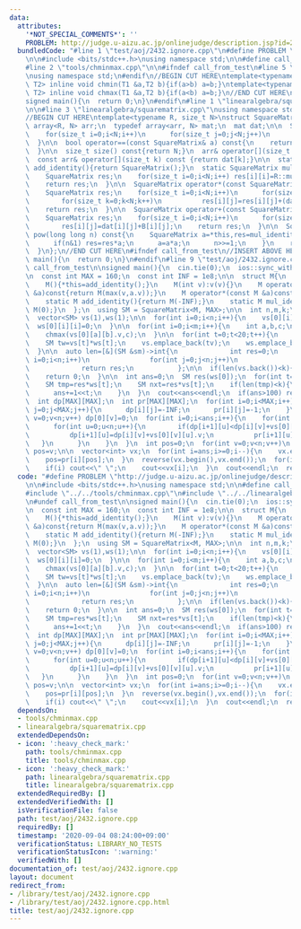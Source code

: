 ```yaml
---
data:
  attributes:
    '*NOT_SPECIAL_COMMENTS*': ''
    PROBLEM: http://judge.u-aizu.ac.jp/onlinejudge/description.jsp?id=2432
  bundledCode: "#line 1 \"test/aoj/2432.ignore.cpp\"\n#define PROBLEM \"http://judge.u-aizu.ac.jp/onlinejudge/description.jsp?id=2432\"\
    \n\n#include <bits/stdc++.h>\nusing namespace std;\n\n#define call_from_test\n\
    #line 2 \"tools/chminmax.cpp\"\n\n#ifndef call_from_test\n#line 5 \"tools/chminmax.cpp\"\
    \nusing namespace std;\n#endif\n//BEGIN CUT HERE\ntemplate<typename T1,typename\
    \ T2> inline void chmin(T1 &a,T2 b){if(a>b) a=b;}\ntemplate<typename T1,typename\
    \ T2> inline void chmax(T1 &a,T2 b){if(a<b) a=b;}\n//END CUT HERE\n#ifndef call_from_test\n\
    signed main(){\n  return 0;\n}\n#endif\n#line 1 \"linearalgebra/squarematrix.cpp\"\
    \n\n#line 3 \"linearalgebra/squarematrix.cpp\"\nusing namespace std;\n#endif\n\
    //BEGIN CUT HERE\ntemplate<typename R, size_t N>\nstruct SquareMatrix{\n  typedef\
    \ array<R, N> arr;\n  typedef array<arr, N> mat;\n  mat dat;\n\n  SquareMatrix(){\n\
    \    for(size_t i=0;i<N;i++)\n      for(size_t j=0;j<N;j++)\n        dat[i][j]=R::add_identity();\n\
    \  }\n\n  bool operator==(const SquareMatrix& a) const{\n    return dat==a.dat;\n\
    \  }\n\n  size_t size() const{return N;}\n  arr& operator[](size_t k){return dat[k];}\n\
    \  const arr& operator[](size_t k) const {return dat[k];}\n\n  static SquareMatrix\
    \ add_identity(){return SquareMatrix();}\n  static SquareMatrix mul_identity(){\n\
    \    SquareMatrix res;\n    for(size_t i=0;i<N;i++) res[i][i]=R::mul_identity();\n\
    \    return res;\n  }\n\n  SquareMatrix operator*(const SquareMatrix &B) const{\n\
    \    SquareMatrix res;\n    for(size_t i=0;i<N;i++)\n      for(size_t j=0;j<N;j++)\n\
    \        for(size_t k=0;k<N;k++)\n          res[i][j]=res[i][j]+(dat[i][k]*B[k][j]);\n\
    \    return res;\n  }\n\n  SquareMatrix operator+(const SquareMatrix &B) const{\n\
    \    SquareMatrix res;\n    for(size_t i=0;i<N;i++)\n      for(size_t j=0;j<N;j++)\n\
    \        res[i][j]=dat[i][j]+B[i][j];\n    return res;\n  }\n\n  SquareMatrix\
    \ pow(long long n) const{\n    SquareMatrix a=*this,res=mul_identity();\n    while(n){\n\
    \      if(n&1) res=res*a;\n      a=a*a;\n      n>>=1;\n    }\n    return res;\n\
    \  }\n};\n//END CUT HERE\n#ifndef call_from_test\n//INSERT ABOVE HERE\nsigned\
    \ main(){\n  return 0;\n}\n#endif\n#line 9 \"test/aoj/2432.ignore.cpp\"\n#undef\
    \ call_from_test\n\nsigned main(){\n  cin.tie(0);\n  ios::sync_with_stdio(0);\n\
    \n  const int MAX = 160;\n  const int INF = 1e8;\n\n  struct M{\n    int v;\n\
    \    M(){*this=add_identity();}\n    M(int v):v(v){}\n    M operator+(const M\
    \ &a)const{return M(max(v,a.v));}\n    M operator*(const M &a)const{return M(v+a.v);}\n\
    \    static M add_identity(){return M(-INF);}\n    static M mul_identity(){return\
    \ M(0);}\n  };\n  using SM = SquareMatrix<M, MAX>;\n\n  int n,m,k;\n  cin>>n>>m>>k;\n\
    \  vector<SM> vs(1),ws(1);\n\n  for(int i=0;i<n;i++){\n    vs[0][i][i]=0;\n  \
    \  ws[0][i][i]=0;\n  }\n\n  for(int i=0;i<m;i++){\n    int a,b,c;\n    cin>>a>>b>>c;\n\
    \    chmax(vs[0][a][b].v,c);\n  }\n\n  for(int t=0;t<20;t++){\n    SM tv=vs[t]*vs[t];\n\
    \    SM tw=vs[t]*ws[t];\n    vs.emplace_back(tv);\n    ws.emplace_back(tw);\n\
    \  }\n\n  auto len=[&](SM &sm)->int{\n             int res=0;\n             for(int\
    \ i=0;i<n;i++)\n               for(int j=0;j<n;j++)\n                 chmax(res,sm[i][j].v);\n\
    \             return res;\n           };\n\n  if(len(vs.back())<k){\n    cout<<-1<<endl;\n\
    \    return 0;\n  }\n\n  int ans=0;\n  SM res(ws[0]);\n  for(int t=20;t>=0;t--){\n\
    \    SM tmp=res*ws[t];\n    SM nxt=res*vs[t];\n    if(len(tmp)<k){\n      res.dat=nxt.dat;\n\
    \      ans+=1<<t;\n    }\n  }\n  cout<<ans<<endl;\n  if(ans>100) return 0;\n\n\
    \  int dp[MAX][MAX];\n  int pr[MAX][MAX];\n  for(int i=0;i<MAX;i++){\n    for(int\
    \ j=0;j<MAX;j++){\n      dp[i][j]=-INF;\n      pr[i][j]=-1;\n    }\n  }\n  for(int\
    \ v=0;v<n;v++) dp[0][v]=0;\n  for(int i=0;i<ans;i++){\n    for(int v=0;v<n;v++){\n\
    \      for(int u=0;u<n;u++){\n        if(dp[i+1][u]<dp[i][v]+vs[0][v][u].v){\n\
    \          dp[i+1][u]=dp[i][v]+vs[0][v][u].v;\n          pr[i+1][u]=v;\n     \
    \   }\n      }\n    }\n  }\n  int pos=0;\n  for(int v=0;v<n;v++)\n    if(dp[ans][v]>dp[ans][pos])\
    \ pos=v;\n\n  vector<int> vx;\n  for(int i=ans;i>=0;i--){\n    vx.emplace_back(pos);\n\
    \    pos=pr[i][pos];\n  }\n  reverse(vx.begin(),vx.end());\n  for(int i=0;i<=ans;i++){\n\
    \    if(i) cout<<\" \";\n    cout<<vx[i];\n  }\n  cout<<endl;\n  return 0;\n}\n"
  code: "#define PROBLEM \"http://judge.u-aizu.ac.jp/onlinejudge/description.jsp?id=2432\"\
    \n\n#include <bits/stdc++.h>\nusing namespace std;\n\n#define call_from_test\n\
    #include \"../../tools/chminmax.cpp\"\n#include \"../../linearalgebra/squarematrix.cpp\"\
    \n#undef call_from_test\n\nsigned main(){\n  cin.tie(0);\n  ios::sync_with_stdio(0);\n\
    \n  const int MAX = 160;\n  const int INF = 1e8;\n\n  struct M{\n    int v;\n\
    \    M(){*this=add_identity();}\n    M(int v):v(v){}\n    M operator+(const M\
    \ &a)const{return M(max(v,a.v));}\n    M operator*(const M &a)const{return M(v+a.v);}\n\
    \    static M add_identity(){return M(-INF);}\n    static M mul_identity(){return\
    \ M(0);}\n  };\n  using SM = SquareMatrix<M, MAX>;\n\n  int n,m,k;\n  cin>>n>>m>>k;\n\
    \  vector<SM> vs(1),ws(1);\n\n  for(int i=0;i<n;i++){\n    vs[0][i][i]=0;\n  \
    \  ws[0][i][i]=0;\n  }\n\n  for(int i=0;i<m;i++){\n    int a,b,c;\n    cin>>a>>b>>c;\n\
    \    chmax(vs[0][a][b].v,c);\n  }\n\n  for(int t=0;t<20;t++){\n    SM tv=vs[t]*vs[t];\n\
    \    SM tw=vs[t]*ws[t];\n    vs.emplace_back(tv);\n    ws.emplace_back(tw);\n\
    \  }\n\n  auto len=[&](SM &sm)->int{\n             int res=0;\n             for(int\
    \ i=0;i<n;i++)\n               for(int j=0;j<n;j++)\n                 chmax(res,sm[i][j].v);\n\
    \             return res;\n           };\n\n  if(len(vs.back())<k){\n    cout<<-1<<endl;\n\
    \    return 0;\n  }\n\n  int ans=0;\n  SM res(ws[0]);\n  for(int t=20;t>=0;t--){\n\
    \    SM tmp=res*ws[t];\n    SM nxt=res*vs[t];\n    if(len(tmp)<k){\n      res.dat=nxt.dat;\n\
    \      ans+=1<<t;\n    }\n  }\n  cout<<ans<<endl;\n  if(ans>100) return 0;\n\n\
    \  int dp[MAX][MAX];\n  int pr[MAX][MAX];\n  for(int i=0;i<MAX;i++){\n    for(int\
    \ j=0;j<MAX;j++){\n      dp[i][j]=-INF;\n      pr[i][j]=-1;\n    }\n  }\n  for(int\
    \ v=0;v<n;v++) dp[0][v]=0;\n  for(int i=0;i<ans;i++){\n    for(int v=0;v<n;v++){\n\
    \      for(int u=0;u<n;u++){\n        if(dp[i+1][u]<dp[i][v]+vs[0][v][u].v){\n\
    \          dp[i+1][u]=dp[i][v]+vs[0][v][u].v;\n          pr[i+1][u]=v;\n     \
    \   }\n      }\n    }\n  }\n  int pos=0;\n  for(int v=0;v<n;v++)\n    if(dp[ans][v]>dp[ans][pos])\
    \ pos=v;\n\n  vector<int> vx;\n  for(int i=ans;i>=0;i--){\n    vx.emplace_back(pos);\n\
    \    pos=pr[i][pos];\n  }\n  reverse(vx.begin(),vx.end());\n  for(int i=0;i<=ans;i++){\n\
    \    if(i) cout<<\" \";\n    cout<<vx[i];\n  }\n  cout<<endl;\n  return 0;\n}\n"
  dependsOn:
  - tools/chminmax.cpp
  - linearalgebra/squarematrix.cpp
  extendedDependsOn:
  - icon: ':heavy_check_mark:'
    path: tools/chminmax.cpp
    title: tools/chminmax.cpp
  - icon: ':heavy_check_mark:'
    path: linearalgebra/squarematrix.cpp
    title: linearalgebra/squarematrix.cpp
  extendedRequiredBy: []
  extendedVerifiedWith: []
  isVerificationFile: false
  path: test/aoj/2432.ignore.cpp
  requiredBy: []
  timestamp: '2020-09-04 08:24:00+09:00'
  verificationStatus: LIBRARY_NO_TESTS
  verificationStatusIcon: ':warning:'
  verifiedWith: []
documentation_of: test/aoj/2432.ignore.cpp
layout: document
redirect_from:
- /library/test/aoj/2432.ignore.cpp
- /library/test/aoj/2432.ignore.cpp.html
title: test/aoj/2432.ignore.cpp
---
```


